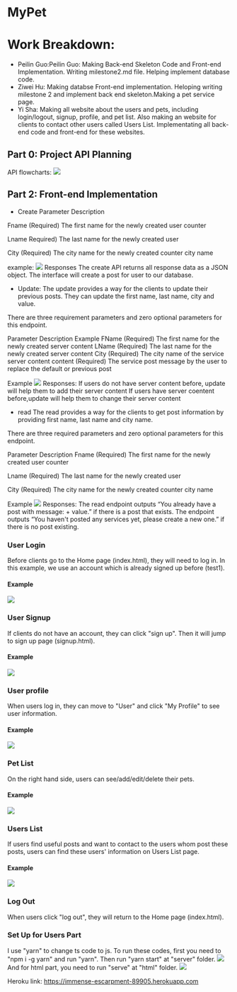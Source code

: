 # MyPet
# Work Breakdown:
* Peilin Guo:Peilin Guo: Making Back-end Skeleton Code and Front-end Implementation. Writing milestone2.md file. Helping implement database code.
* Ziwei Hu: Making databse Front-end implementation. Heloping writing milestone 2 and implement back end skeleton.Making a pet service page.
* Yi Sha: Making all website about the users and pets, including login/logout, signup, profile, and pet list. Also making an website for clients to contact other users called Users List. Implementating all back-end code and front-end for these websites.



## Part 0: Project API Planning

API flowcharts:
![](imgMilestone1/flowcharts.jpg)


## Part 2: Front-end Implementation

* Create 
Parameter
Description

Fname
(Required) The first name for the newly created user counter

Lname
Required) The last name for the newly created user


City
(Required) The city name for the newly created counter city name


example:
![](imgMilestone1/create.png)
Responses
The create API returns all response data as a JSON object. 
The interface will create a post for user to our database. 


* Update:
The update provides a way for the clients to update their previous posts. They can update the first name, last name, city and value.

There are three requirement parameters and zero optional parameters for this endpoint. 

Parameter
Description
Example
FName
(Required) The first name for the newly created server content
LName 
(Required) The last name for the newly created server content
City
(Required) The city name of the service server content
content 
(Required) The service post message by the user to replace the default or previous post


Example
![](imgMilestone1/update.png)
Responses:
If users do not have server content before, update will help them to add their server content 
If users have server coentent before,update will help them to change their server content




* read
The read  provides a way for the clients to get post information by providing first name, last name and city name.


There are three required parameters and zero optional parameters for this endpoint.

Parameter
Description
Fname
(Required) The first name for the newly created user counter

Lname
(Required) The last name for the newly created user

City
(Required) The city name for the newly created counter city name


Example
![](imgMilestone1/read.png)
Responses:
The read endpoint outputs “You already have a post with message: + value.” if there is a post that exists. The endpoint outputs “You haven't posted any services yet, please create a new one.” if there is no post existing.

### User Login

Before clients go to the Home page (index.html), they will need to log in. In this example, we use an account which is already signed up before (test1).

#### Example
![](imgMilestone1/loginex.png)

### User Signup

If clients do not have an account, they can click "sign up". Then it will jump to sign up page (signup.html).

#### Example
![](imgMilestone1/signupex.png)

### User profile

When users log in, they can move to "User" and click "My Profile" to see user information.

#### Example
![](imgMilestone1/profileex.png)

### Pet List

On the right hand side, users can see/add/edit/delete their pets.

#### Example
![](imgMilestone1/petex.png)

### Users List

If users find useful posts and want to contact to the users whom post these posts, users can find these users' information on Users List page.

#### Example
![](imgMilestone1/userslistex.png)

### Log Out

When users click "log out", they will return to the Home page (index.html).

### Set Up for Users Part

I use "yarn" to change ts code to js. To run these codes, first you need to "npm i -g yarn" and run "yarn". Then run "yarn start" at "server" folder.
![](imgMilestone1/setup1.png)
And for html part, you need to run "serve" at "html" folder.
![](imgMilestone1/setup2.png)

Heroku link: https://immense-escarpment-89905.herokuapp.com
